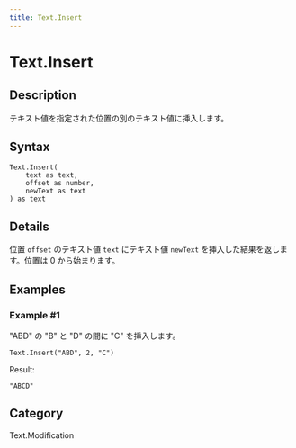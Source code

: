 ```yaml
---
title: Text.Insert
---
```


# Text.Insert


## Description

テキスト値を指定された位置の別のテキスト値に挿入します。


## Syntax

```powerquery
Text.Insert(
    text as text,
    offset as number,
    newText as text
) as text
```


## Details

位置 <code>offset</code> のテキスト値 <code>text</code> にテキスト値 <code>newText</code> を挿入した結果を返します。位置は 0 から始まります。


## Examples

### Example #1 
&#34;ABD&#34; の &#34;B&#34; と &#34;D&#34; の間に &#34;C&#34; を挿入します。
```powerquery
Text.Insert("ABD", 2, "C")
```

Result: 
```powerquery
"ABCD"
```




## Category
Text.Modification
